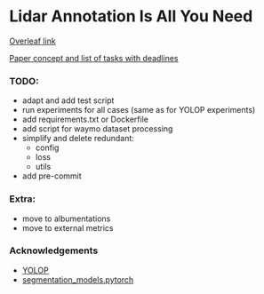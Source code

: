 # Lidar Annotation Is All You Need

[Overleaf link](https://www.overleaf.com/1696216323nwdndpcgrhwx) 

[Paper concept and list of tasks with deadlines](https://evocargo.atlassian.net/wiki/spaces/PER/pages/717815826/-+Lidar+data+is+all+you+need+for+2d+road+segmentation)

### TODO:
* adapt and add test script
* run experiments for all cases (same as for YOLOP experiments)
* add requirements.txt or Dockerfile
* add script for waymo dataset processing
* simplify and delete redundant:
    * config
    * loss
    * utils
* add pre-commit


### Extra:
* move to albumentations 
* move to external metrics 

### Acknowledgements
* [YOLOP](https://github.com/hustvl/YOLOP)
* [segmentation_models.pytorch](https://github.com/qubvel/segmentation_models.pytorch)